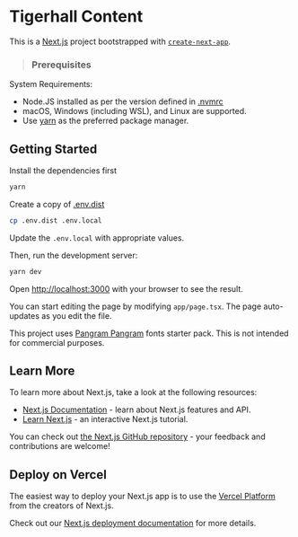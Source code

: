 # Tigerhall Content

This is a [Next.js](https://nextjs.org/) project bootstrapped with [`create-next-app`](https://github.com/vercel/next.js/tree/canary/packages/create-next-app).

> ### Prerequisites

System Requirements:

- Node.JS installed as per the version defined in [.nvmrc]('./.nvmrc)
- macOS, Windows (including WSL), and Linux are supported.
- Use [yarn](https://yarnpkg.com/) as the preferred package manager.

## Getting Started

Install the dependencies first

```bash
yarn
```

Create a copy of [.env.dist](./.env.dist)

```bash
cp .env.dist .env.local
```

Update the `.env.local` with appropriate values.

Then, run the development server:

```bash
yarn dev
```

Open [http://localhost:3000](http://localhost:3000) with your browser to see the result.

You can start editing the page by modifying `app/page.tsx`. The page auto-updates as you edit the file.

This project uses [Pangram Pangram](https://pangrampangram.com/) fonts starter pack. This is not intended for commercial purposes.

## Learn More

To learn more about Next.js, take a look at the following resources:

- [Next.js Documentation](https://nextjs.org/docs) - learn about Next.js features and API.
- [Learn Next.js](https://nextjs.org/learn) - an interactive Next.js tutorial.

You can check out [the Next.js GitHub repository](https://github.com/vercel/next.js/) - your feedback and contributions are welcome!

## Deploy on Vercel

The easiest way to deploy your Next.js app is to use the [Vercel Platform](https://vercel.com/new?utm_medium=default-template&filter=next.js&utm_source=create-next-app&utm_campaign=create-next-app-readme) from the creators of Next.js.

Check out our [Next.js deployment documentation](https://nextjs.org/docs/deployment) for more details.
